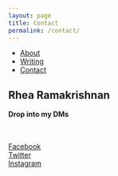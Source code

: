 ```yaml
---
layout: page
title: Contact
permalink: /contact/
---
```

<html>

<ul>
  <li><a class="active" href="http://rhearamakrishnan.com">About</a></li>
  <li><a href="http://rhearamakrishnan.com/projects">Writing</a></li>
  <li><a href="http://rhearamakrishnan.com/35mm">Contact</a></li>
</ul>

  <body>

<section>
  
<h1>Rhea Ramakrishnan</h1>

<p>

<b>Drop into my DMs</b><br><br><br>

<a href="https://www.facebook.com/reramakrishnan">Facebook</a><br>
<a href="https://twitter.com/hashtagrhea">Twitter</a><br>
<a href="https://www.instagram.com/hashtagrhea/?hl=en">Instagram</a>

</p>

</section>
    <body>
</html>
